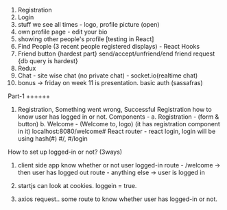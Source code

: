 1. Registration
2. Login
3. stuff we see all times - logo, profile picture (open)
4. own profile page - edit your bio
5. showing other people's profile [testing in React]
6. Find People (3 recent people registered displays) - React Hooks
7. Friend button {hardest part} send/accept/unfriend/end friend request {db query is hardest}
8. Redux
9. Chat - site wise chat (no private chat) - socket.io(realtime chat)
10. bonus -> friday on week 11 is presentation.
    basic auth (sassafras)

Part-1
++++++

1. Registration, Something went wrong, Successful Registration
   how to know user has logged in or not.
   Components - a. Registration - (form & button)
   b. Welcome - (Welcome to, logo) (it has registration component in it)
   localhost:8080/welcome#
   React router - react login, login will be using hash(#) #/, #/login

How to set up logged-in or not? (3ways)

1. client side app know whether or not user logged-in
   route - /welcome -> then user has logged out
   route - anything else -> user is logged in

2. startjs can look at cookies. loggein = true.

3. axios request.. some route to know whether user has logged-in or not.
